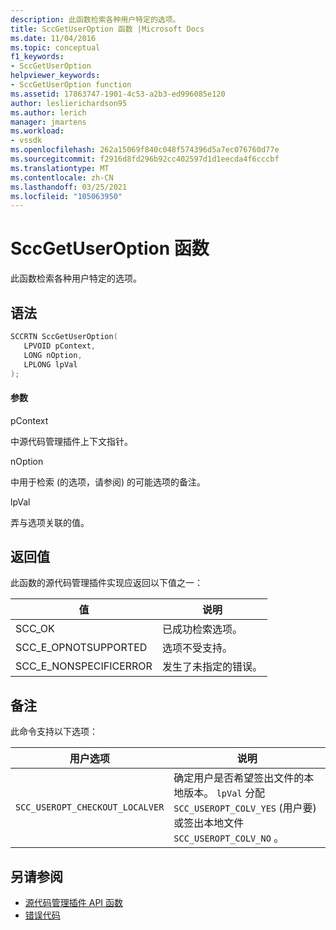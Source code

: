 ```yaml
---
description: 此函数检索各种用户特定的选项。
title: SccGetUserOption 函数 |Microsoft Docs
ms.date: 11/04/2016
ms.topic: conceptual
f1_keywords:
- SccGetUserOption
helpviewer_keywords:
- SccGetUserOption function
ms.assetid: 17863747-1901-4c53-a2b3-ed996085e120
author: leslierichardson95
ms.author: lerich
manager: jmartens
ms.workload:
- vssdk
ms.openlocfilehash: 262a15069f840c048f574396d5a7ec076760d77e
ms.sourcegitcommit: f2916d8fd296b92cc402597d1d1eecda4f6cccbf
ms.translationtype: MT
ms.contentlocale: zh-CN
ms.lasthandoff: 03/25/2021
ms.locfileid: "105063950"
---
```

# <a name="sccgetuseroption-function"></a>SccGetUserOption 函数
此函数检索各种用户特定的选项。

## <a name="syntax"></a>语法

```cpp
SCCRTN SccGetUserOption(
   LPVOID pContext,
   LONG nOption,
   LPLONG lpVal
);
```

#### <a name="parameters"></a>参数
 pContext

中源代码管理插件上下文指针。

 nOption

中用于检索 (的选项，请参阅) 的可能选项的备注。

 lpVal

弄与选项关联的值。

## <a name="return-value"></a>返回值
 此函数的源代码管理插件实现应返回以下值之一：

|值|说明|
|-----------|-----------------|
|SCC_OK|已成功检索选项。|
|SCC_E_OPNOTSUPPORTED|选项不受支持。|
|SCC_E_NONSPECIFICERROR|发生了未指定的错误。|

## <a name="remarks"></a>备注
 此命令支持以下选项：

|用户选项|说明|
|-----------------|-----------------|
|`SCC_USEROPT_CHECKOUT_LOCALVER`|确定用户是否希望签出文件的本地版本。 `lpVal` 分配 `SCC_USEROPT_COLV_YES` (用户要) 或签出本地文件 `SCC_USEROPT_COLV_NO` 。|

## <a name="see-also"></a>另请参阅
- [源代码管理插件 API 函数](../extensibility/source-control-plug-in-api-functions.md)
- [错误代码](../extensibility/error-codes.md)
